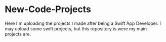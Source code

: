 # New-Code-Projects
Here I'm uploading the projects I made after being a Swift App Developer. I may upload some swift projects, but this repository is were my main projects are.
